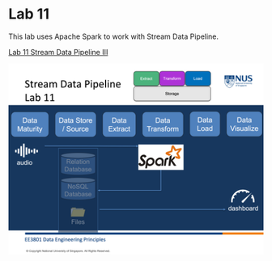 # Lab 11

This lab uses Apache Spark to work with Stream Data Pipeline.

[Lab 11 Stream Data Pipeline III](./lab11%20stream_data_pipeline_3_spark.md)

<img src="image/week11_image18.png">